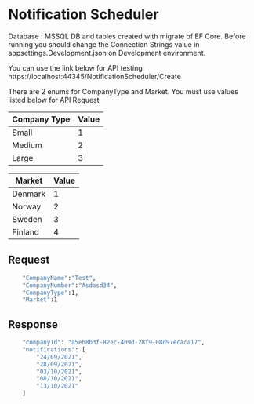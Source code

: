 # Notification Scheduler

Database : MSSQL
DB and tables created with migrate of EF Core. Before running you should change the Connection Strings value in appsettings.Development.json on Development environment.

You can use the link below for API testing 
https://localhost:44345/NotificationScheduler/Create

There are 2 enums for CompanyType and Market. You must use values listed below for API Request

| Company Type | Value |
| ------ | ------ |
| Small  | 1 |
| Medium  | 2 |
| Large | 3 |

| Market | Value |
| ------ | ------ |
| Denmark   | 1 |
| Norway   | 2 |
| Sweden  | 3 |
| Finland   | 4 |

## Request

```sh
    "CompanyName":"Test",
    "CompanyNumber":"Asdasd34",
    "CompanyType":1,
    "Market":1
```

## Response

```sh
    "companyId": "a5eb8b3f-82ec-409d-28f9-08d97ecaca17",
    "notifications": [
        "24/09/2021",
        "28/09/2021",
        "03/10/2021",
        "08/10/2021",
        "13/10/2021"
    ]
```
